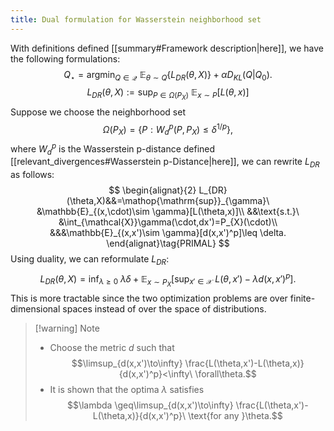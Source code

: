 ```yaml
---
title: Dual formulation for Wasserstein neighborhood set
---
```


With definitions defined [[summary#Framework description|here]], we have the following formulations:
$$
Q_{\star}=\mathop{\mathrm{argmin}}_{Q\in\mathcal{Q}}\ \mathbb{E}_{\theta \sim Q}\left\{L_{DR}(\theta,X)\right\} +\alpha D_{KL}(Q|Q_{0}).\tag{MAIN}
$$
$$
L_{DR}(\theta,X):=\mathop{\mathrm{sup}}_{P\in\Omega(P_{X})}\ \mathbb{E}_{x\sim P}[L(\theta,x)]
$$
Suppose we choose the neighborhood set
$$
\Omega(P_{X})=\left\{P:W^p_{d}(P,P_{X})\leq \delta^{1/p}\right\},
$$
where $W_{d}^{p}$ is the Wasserstein p-distance defined [[relevant_divergences#Wasserstein p-Distance|here]], we can rewrite $L_{DR}$ as follows:
$$
\begin{alignat}{2}
L_{DR}(\theta,X)&&=\mathop{\mathrm{sup}}_{\gamma}\ &\mathbb{E}_{(x,\cdot)\sim \gamma}[L(\theta,x)]\\
&&\text{s.t.}\ &\int_{\mathcal{X}}\gamma(\cdot,dx')=P_{X}(\cdot)\\
&&&\mathbb{E}_{(x,x')\sim \gamma}[d(x,x')^p]\leq \delta.
\end{alignat}\tag{PRIMAL}
$$
Using duality, we can reformulate $L_{DR}$:
$$
L_{DR}(\theta,X)=\mathop{\mathrm{inf}}_{\lambda \geq 0}\ \lambda \delta+\mathbb{E}_{x\sim P_{X}}\left[\mathop{\mathrm{sup}}_{x'\in \mathcal{X}}\ L(\theta,x')-\lambda d(x,x')^p\right].\tag{DUAL}
$$
This is more tractable since the two optimization problems are over finite-dimensional spaces instead of over the space of distributions.
> [!warning] Note
> * Choose the metric $d$ such that $$\limsup_{d(x,x')\to\infty} \frac{L(\theta,x')-L(\theta,x)}{d(x,x')^p}<\infty\ \forall\theta.$$
> * It is shown that the optima $\lambda$ satisfies $$\lambda \geq\limsup_{d(x,x')\to\infty} \frac{L(\theta,x')-L(\theta,x)}{d(x,x')^p}\ \text{for any }\theta.$$

